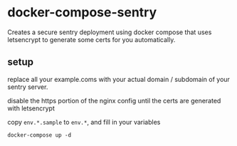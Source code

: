 # docker-compose-sentry

Creates a secure sentry deployment using docker compose that uses letsencrypt
to generate some certs for you automatically.

## setup

replace all your example.coms with your actual domain / subdomain of your
sentry server.

disable the https portion of the nginx config until the certs are generated
with letsencrypt

copy `env.*.sample` to `env.*`, and fill in your variables

`docker-compose up -d`

